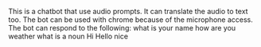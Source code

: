 This is a chatbot that use audio prompts. It can translate the audio to text too.
The bot can be used with chrome because of the microphone access.
The bot can respond to the following:
what is your name
how are you
weather
what is a noun
Hi
Hello
nice
